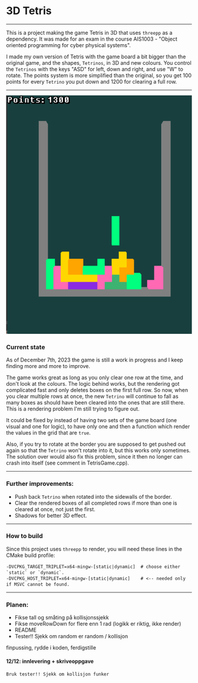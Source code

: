 # 3D Tetris

---

This is a project making the game Tetris in 3D that uses `threepp` as a dependency.
It was made for an exam in the course AIS1003 - "Object oriented programming for cyber physical systems".

I made my own version of Tetris with the game board a bit bigger than the original game, and the shapes, ```Tetrinos```, in 3D and new colours.
You control the ```Tetrinos``` with the keys "ASD" for left, down and right, and use "W" to rotate.
The points system is more simplified than the original, so you get 100 points for every ```Tetrino``` you put down and 1200 for clearing a full row.

---
![img_1.png](img_1.png)

### Current state

As of December 7th, 2023 the game is still a work in progress and I keep finding more and more to improve.

The game works great as long as you only clear one row at the time, and don't look at the colours.
The logic behind works, but the rendering got complicated fast and only deletes boxes on the first full row.
So now, when you clear multiple rows at once, the new ```Tetrino``` will continue to fall as many boxes as should have been cleared into the ones that are still there.
This is a rendering problem I'm still trying to figure out. 

It could be fixed by instead of having two sets of the game board (one visual and one for logic),
to have only one and then a function which render the values in the grid that are ```true```.

Also, if you try to rotate at the border you are supposed to get pushed out again so that the ```Tetrino``` won't rotate into it,
but this works only sometimes.
The solution over would also fix this problem, since it then no longer can crash into itself (see comment in TetrisGame.cpp).

---

### Further improvements:

- Push back ```Tetrino``` when rotated into the sidewalls of the border.
- Clear the rendered boxes of all completed rows if more than one is cleared at once, not just the first.
- Shadows for better 3D effect.

---

### How to build

Since this project uses ```threepp``` to render, you will need these lines in the CMake build profile:

```shell
-DVCPKG_TARGET_TRIPLET=x64-mingw-[static|dynamic]  # choose either `static` or `dynamic`.
-DVCPKG_HOST_TRIPLET=x64-mingw-[static|dynamic]    # <-- needed only if MSVC cannot be found. 
```


---

### Planen:

- Fikse tall og småting på kollisjonssjekk
- Fikse moveRowDown for flere enn 1 rad (logikk er riktig, ikke render)
- README
- Tester!! Sjekk om random er random / kollisjon

finpussing, rydde i koden, ferdigstille

#### 12/12: innlevering + skriveoppgave

```shell
Bruk tester!! Sjekk om kollisjon funker
```
